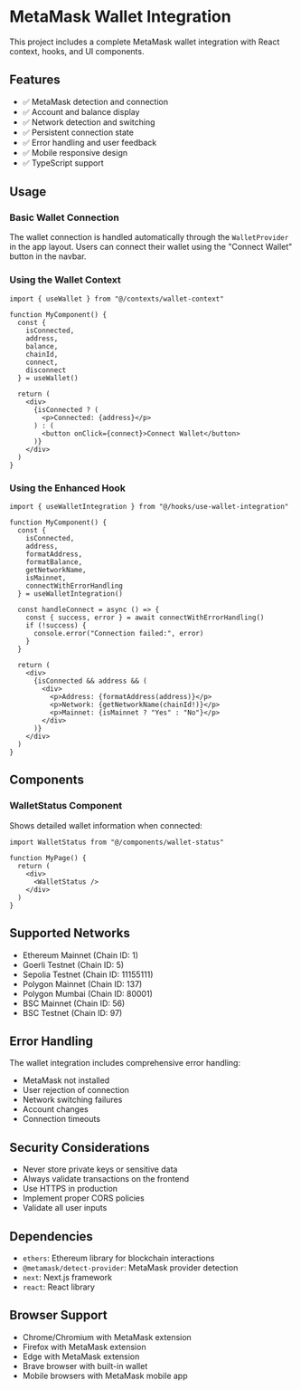 # MetaMask Wallet Integration

This project includes a complete MetaMask wallet integration with React context, hooks, and UI components.

## Features

- ✅ MetaMask detection and connection
- ✅ Account and balance display
- ✅ Network detection and switching
- ✅ Persistent connection state
- ✅ Error handling and user feedback
- ✅ Mobile responsive design
- ✅ TypeScript support

## Usage

### Basic Wallet Connection

The wallet connection is handled automatically through the `WalletProvider` in the app layout. Users can connect their wallet using the "Connect Wallet" button in the navbar.

### Using the Wallet Context

```tsx
import { useWallet } from "@/contexts/wallet-context"

function MyComponent() {
  const { 
    isConnected, 
    address, 
    balance, 
    chainId, 
    connect, 
    disconnect 
  } = useWallet()

  return (
    <div>
      {isConnected ? (
        <p>Connected: {address}</p>
      ) : (
        <button onClick={connect}>Connect Wallet</button>
      )}
    </div>
  )
}
```

### Using the Enhanced Hook

```tsx
import { useWalletIntegration } from "@/hooks/use-wallet-integration"

function MyComponent() {
  const { 
    isConnected,
    address,
    formatAddress,
    formatBalance,
    getNetworkName,
    isMainnet,
    connectWithErrorHandling
  } = useWalletIntegration()

  const handleConnect = async () => {
    const { success, error } = await connectWithErrorHandling()
    if (!success) {
      console.error("Connection failed:", error)
    }
  }

  return (
    <div>
      {isConnected && address && (
        <div>
          <p>Address: {formatAddress(address)}</p>
          <p>Network: {getNetworkName(chainId!)}</p>
          <p>Mainnet: {isMainnet ? "Yes" : "No"}</p>
        </div>
      )}
    </div>
  )
}
```

## Components

### WalletStatus Component

Shows detailed wallet information when connected:

```tsx
import WalletStatus from "@/components/wallet-status"

function MyPage() {
  return (
    <div>
      <WalletStatus />
    </div>
  )
}
```

## Supported Networks

- Ethereum Mainnet (Chain ID: 1)
- Goerli Testnet (Chain ID: 5)
- Sepolia Testnet (Chain ID: 11155111)
- Polygon Mainnet (Chain ID: 137)
- Polygon Mumbai (Chain ID: 80001)
- BSC Mainnet (Chain ID: 56)
- BSC Testnet (Chain ID: 97)

## Error Handling

The wallet integration includes comprehensive error handling:

- MetaMask not installed
- User rejection of connection
- Network switching failures
- Account changes
- Connection timeouts

## Security Considerations

- Never store private keys or sensitive data
- Always validate transactions on the frontend
- Use HTTPS in production
- Implement proper CORS policies
- Validate all user inputs

## Dependencies

- `ethers`: Ethereum library for blockchain interactions
- `@metamask/detect-provider`: MetaMask provider detection
- `next`: Next.js framework
- `react`: React library

## Browser Support

- Chrome/Chromium with MetaMask extension
- Firefox with MetaMask extension
- Edge with MetaMask extension
- Brave browser with built-in wallet
- Mobile browsers with MetaMask mobile app

